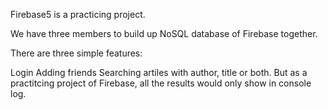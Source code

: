 Firebase5 is a practicing project.

We have three members to build up NoSQL database of Firebase together.

There are three simple features:

Login
Adding friends
Searching artiles with author, title or both.
But as a practitcing project of Firebase, all the results would only show in console log.
